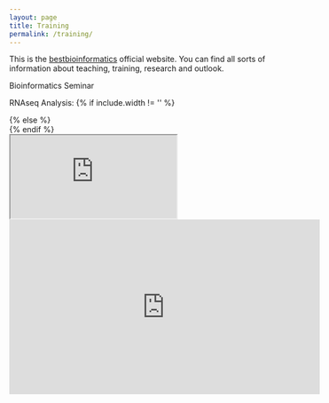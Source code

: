 ```yaml
---
layout: page
title: Training
permalink: /training/
---
```


This is the [bestbioinformatics](http://bestbioinformatics.com/) official website. 
You can find all sorts of information about teaching, training, research and outlook.

Bioinformatics Seminar

RNAseq Analysis:
{% if include.width != '' %}
  <div style="width: {{include.width}}; margin:0 auto;">
{% else %}
  <div>
{% endif %}
  <div class="ytcontainer">
    <iframe class="yt" allowfullscreen src="https://www.youtube.com/embed/{{8y4QyYS9ZEc}}"></iframe>
		<iframe width="560" height="315" src="https://www.youtube.com/embed/8y4QyYS9ZEc" frameborder="0" allow="autoplay; encrypted-media" allowfullscreen></iframe>
  </div>
</div>
